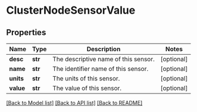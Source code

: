 # ClusterNodeSensorValue

## Properties
Name | Type | Description | Notes
------------ | ------------- | ------------- | -------------
**desc** | **str** | The descriptive name of this sensor. | [optional] 
**name** | **str** | The identifier name of this sensor. | [optional] 
**units** | **str** | The units of this sensor. | [optional] 
**value** | **str** | The value of this sensor. | [optional] 

[[Back to Model list]](../README.md#documentation-for-models) [[Back to API list]](../README.md#documentation-for-api-endpoints) [[Back to README]](../README.md)


